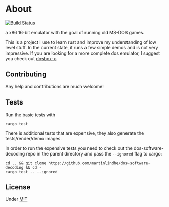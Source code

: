 # About

[![Build Status](https://travis-ci.org/martinlindhe/dustbox-rs.svg?branch=master)](https://travis-ci.org/martinlindhe/dustbox-rs)

a x86 16-bit emulator with the goal of running old MS-DOS games.

This is a project I use to learn rust and improve my understanding of low level stuff.
In the current state, it runs a few simple demos and is not very impressive.
If you are looking for a more complete dos emulator, I suggest you check out [dosbox-x](https://github.com/joncampbell123/dosbox-x).

## Contributing

Any help and contributions are much welcome!


## Tests

Run the basic tests with

```
cargo test
```

There is additional tests that are expensive, they also generate the tests/render/demo images.

In order to run the expensive tests you need to check out the dos-software-decoding repo in the parent directory and pass the `--ignored` flag to cargo:

    cd .. && git clone https://github.com/martinlindhe/dos-software-decoding && cd -
    cargo test -- --ignored


## License

Under [MIT](LICENSE)

